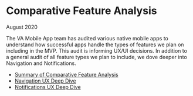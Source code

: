 # Comparative Feature Analysis

August 2020

The VA Mobile App team has audited various native mobile apps to understand how successful apps handle the types of features we plan on including in the MVP. This audit is informing UX/UI decisions. In addition to a general audit of all feature types we plan to include, we dove deeper into Navigation and Notifications. 

- [Summary of Comparative Feature Analysis](summary.md)
- [Navigation UX Deep Dive](navigation-deep-dive.md)
- [Notifications UX Deep Dive](notifications-deep-dive.md)
